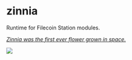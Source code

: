 # zinnia

Runtime for Filecoin Station modules.

[_Zinnia was the first ever flower grown in space._](https://www.nasa.gov/image-feature/first-flower-grown-in-space-stations-veggie-facility)

![](https://s.yimg.com/uu/api/res/1.2/WtLPXqGgiUashZzP.J4drw--~B/Zmk9ZmlsbDtoPTU4Mzt3PTg3NTthcHBpZD15dGFjaHlvbg--/https://o.aolcdn.com/hss/storage/midas/229be0287167454b558989b2e29221d8/203272974/zinnias-success.jpg.cf.jpg)



